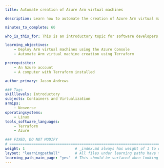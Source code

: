```yaml
---
title: Automate creation of Azure Arm virtual machines

description: Learn how to automate the creation of Azure Arm virtual machines using Terraform

minutes_to_complete: 60   

who_is_this_for: This is an introductory topic for software developers new to Azure Arm virtual machines.

learning_objectives: 
    - Deploy Arm virtual machines using the Azure Console
    - Automate Arm virtual machine creation using Terraform

prerequisites:
    - An Azure account
    - A computer with Terraform installed

author_primary: Jason Andrews

### Tags
skilllevels: Introductory
subjects: Containers and Virtualization
armips:
    - Neoverse
operatingsystems:
    - Linux
tools_software_languages:
    - Terraform
    - Azure

### FIXED, DO NOT MODIFY
# ================================================================================
weight: 1                       # _index.md always has weight of 1 to order correctly
layout: "learningpathall"       # All files under learning paths have this same wrapper
learning_path_main_page: "yes"  # This should be surfaced when looking for related content. Only set for _index.md of learning path content.
---
```

